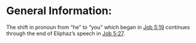 # General Information:

The shift in pronoun from “he” to “you” which began in [Job 5:19](../05/19.md) continues through the end of Eliphaz’s speech in [Job 5:27](./27.md).